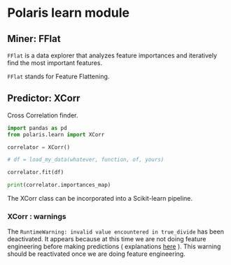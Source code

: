 # Polaris learn module

## Miner: FFlat

`FFlat` is a data explorer that analyzes feature importances and iteratively find the most important features.

`FFlat` stands for Feature Flattening.

## Predictor: XCorr

Cross Correlation finder.

```python
import pandas as pd
from polaris.learn import XCorr

correlator = XCorr()

# df = load_my_data(whatever, function, of, yours)

correlator.fit(df)

print(correlator.importances_map)
```

The XCorr class can be incorporated into a Scikit-learn pipeline.

### XCorr : warnings

The `RuntimeWarning: invalid value encountered in true_divide` has been deactivated. It appears because at this time we
are not doing feature engineering before making predictions (
explanations [here](https://gitlab.com/librespacefoundation/polaris/polaris/-/issues/84) ). This warning should be
reactivated once we are doing feature engineering.
